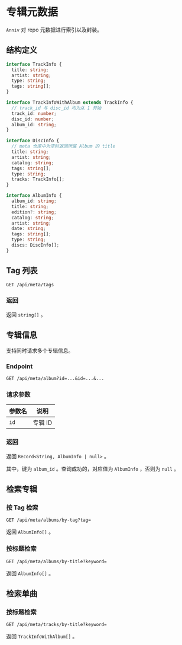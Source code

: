 # 专辑元数据

`Anniv` 对 repo 元数据进行索引以及封装。

## 结构定义

```ts
interface TrackInfo {
  title: string;
  artist: string;
  type: string;
  tags: string[];
}

interface TrackInfoWithAlbum extends TrackInfo {
  // track_id 与 disc_id 均为从 1 开始
  track_id: number;
  disc_id: number;
  album_id: string;
}

interface DiscInfo {
  // meta 仓库中为空时返回所属 Album 的 title
  title: string;
  artist: string;
  catalog: string;
  tags: string[];
  type: string;
  tracks: TrackInfo[];
}

interface AlbumInfo {
  album_id: string;
  title: string;
  edition?: string;
  catalog: string;
  artist: string;
  date: string;
  tags: string[];
  type: string;
  discs: DiscInfo[];
}
```

## Tag 列表

`GET /api/meta/tags`

### 返回

返回 `string[]` 。

## 专辑信息

支持同时请求多个专辑信息。

### Endpoint

`GET /api/meta/album?id=...&id=...&...`

### 请求参数

| 参数名 | 说明    |
| ------ | ------- |
| `id`   | 专辑 ID |

### 返回

返回 `Record<String, AlbumInfo | null>` 。

其中，键为 `album_id` 。查询成功的，对应值为 `AlbumInfo` ，否则为 `null` 。

## 检索专辑

### 按 Tag 检索

`GET /api/meta/albums/by-tag?tag=`

返回 `AlbumInfo[]` 。

### 按标题检索

`GET /api/meta/albums/by-title?keyword=`

返回 `AlbumInfo[]` 。

## 检索单曲

### 按标题检索

`GET /api/meta/tracks/by-title?keyword=`

返回 `TrackInfoWithAlbum[]` 。
